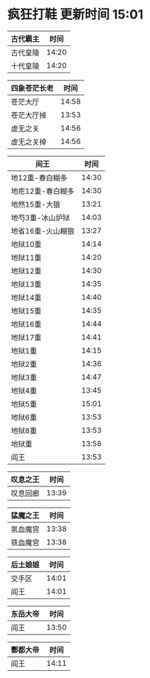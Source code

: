 # 疯狂打鞋 更新时间 15:01

| 古代霸主   | 时间    |
|--------|-------|
| 古代皇陵 | 14:20 |
| 十代皇陵 | 14:20 |

| 四象苍茫长老   | 时间    |
|--------|-------|
| 苍茫大厅 | 14:58 |
| 苍茫大厅掉 | 13:53 |
| 虚无之关 | 14:56 |
| 虚无之关掉 | 14:56 |

| 间王   | 时间    |
|--------|-------|
| 地12重-春白糊多 | 14:30 |
| 地疙12重-春白糊多 | 14:30 |
| 地然15重-大狼 | 13:21 |
| 地芍3重-冰山炉狱 | 14:03 |
| 地省16重-火山糊狼 | 13:27 |
| 地狱10重 | 14:14 |
| 地狱11重 | 14:20 |
| 地狱12重 | 14:30 |
| 地狱13重 | 14:35 |
| 地狱14重 | 14:40 |
| 地狱15重 | 14:35 |
| 地狱16重 | 14:44 |
| 地狱17重 | 14:41 |
| 地狱1重 | 14:15 |
| 地狱2重 | 14:36 |
| 地狱3重 | 14:47 |
| 地狱4重 | 13:45 |
| 地狱5重 | 15:01 |
| 地狱6重 | 13:53 |
| 地狱8重 | 13:53 |
| 地狱重 | 13:58 |
| 阎王 | 13:53 |

| 叹息之王   | 时间    |
|--------|-------|
| 叹息回廊 | 13:39 |

| 猛魔之王   | 时间    |
|--------|-------|
| 氛血魔宫 | 13:38 |
| 铁血魔宫 | 13:38 |

| 后土娘娘   | 时间    |
|--------|-------|
| 交手区 | 14:01 |
| 阎王 | 14:01 |

| 东岳大帝   | 时间    |
|--------|-------|
| 阎王 | 13:50 |

| 酆都大帝   | 时间    |
|--------|-------|
| 阎王 | 14:11 |